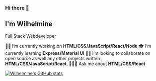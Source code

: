 ### Hi there 👋
## I'm Wilhelmine
Full Stack Webdeveloper

 👩‍💻 I’m currently working on **HTML/CSS/JavaScript/React/Node**
 🎓 I’m currently learning **Express/Material UI**
 🙋‍♀️ I’m looking to collaborate on open source as well any other projects written **HTML/CSS/JavaScript/React**.
 🧘🏻‍♀️ Ask me about **HTML/CSS/React**

[![Wilhelmine's GitHub stats](https://github-readme-stats.vercel.app/api?username=wilhelmine-erber&theme=synthwave)](https://github.com/wilhelmine-erber/github-readme-stats)
